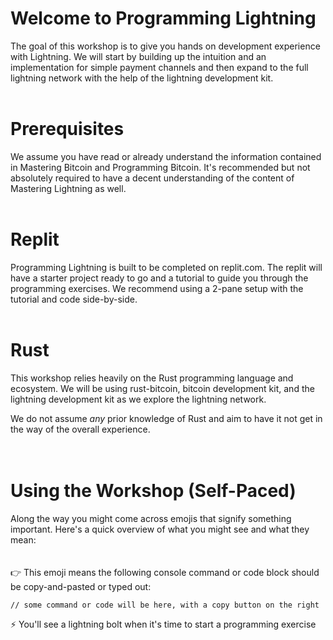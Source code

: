 # Welcome to Programming Lightning

The goal of this workshop is to give you hands on development experience with Lightning.  We will start by building up the intuition and an implementation for simple payment channels and then expand to the full lightning network with the help of the lightning development kit.
<br/><br/>
# Prerequisites

We assume you have read or already understand the information contained in Mastering Bitcoin and Programming Bitcoin.  It's recommended but not absolutely required to have a decent understanding of the content of Mastering Lightning as well.
<br/><br/>
# Replit

Programming Lightning is built to be completed on replit.com. The replit will have a starter project ready to go and a tutorial to guide you through the programming exercises.  We recommend using a 2-pane setup with the tutorial and code side-by-side.
<br/><br/>
# Rust

This workshop relies heavily on the Rust programming language and ecosystem.  We will be using rust-bitcoin, bitcoin development kit, and the lightning development kit as we explore the lightning network.  

We do not assume *any* prior knowledge of Rust and aim to have it not get in the way of the overall experience.  
<br/><br/>
# Using the Workshop (Self-Paced)

Along the way you might come across emojis that signify something important.  Here's a quick overview of what you might see and what they mean:
<br/><br/><br/>
👉 This emoji means the following console command or code block should be copy-and-pasted or typed out:
```
// some command or code will be here, with a copy button on the right
```
⚡️ You'll see a lightning bolt when it's time to start a programming exercise
<br/><br/><br/><br/>